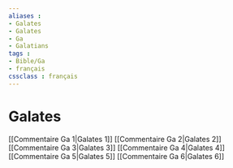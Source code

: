 ```yaml
---
aliases : 
- Galates
- Galates
- Ga
- Galatians
tags : 
- Bible/Ga
- français
cssclass : français
---
```


# Galates

[[Commentaire Ga 1|Galates 1]]
[[Commentaire Ga 2|Galates 2]]
[[Commentaire Ga 3|Galates 3]]
[[Commentaire Ga 4|Galates 4]]
[[Commentaire Ga 5|Galates 5]]
[[Commentaire Ga 6|Galates 6]]
